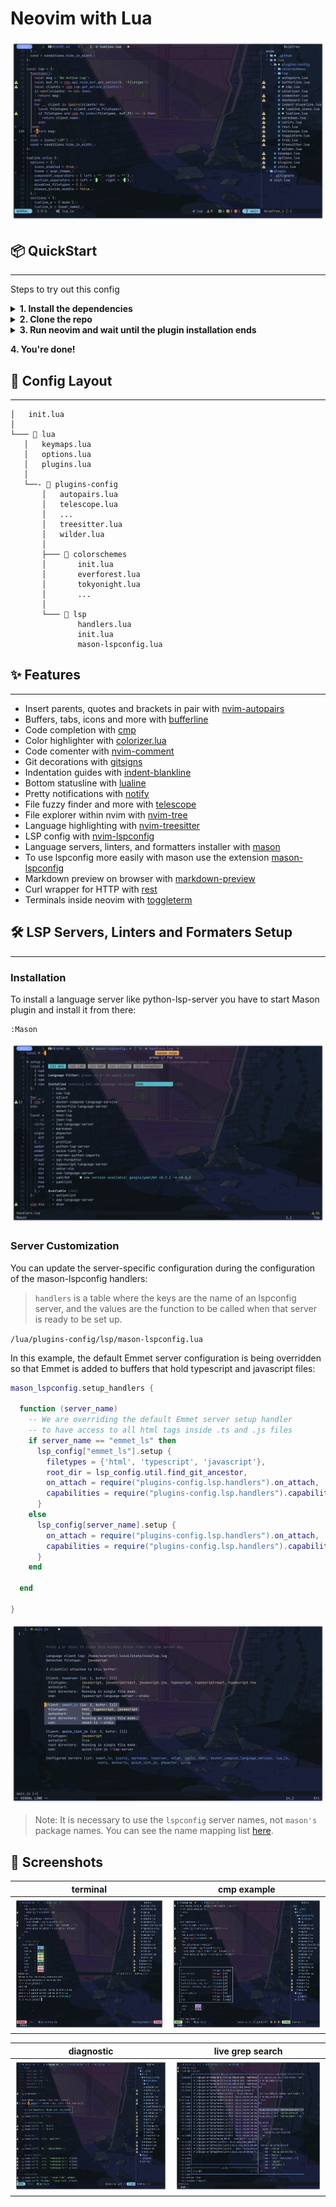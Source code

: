 # Neovim with Lua

![Nvim screenshot](./nvim_1.png)

## 📦 QuickStart
--------------------

Steps to try out this config

<details close>

<summary><b>1. Install the dependencies</b></summary>
  
- Windows specific
  - C/C++ Compiler through [Mingw toolchain](https://github.com/nvim-treesitter/nvim-treesitter/wiki/Windows-support#mingw-toolchain)

<br>

- [Neovim stable version](https://github.com/neovim/neovim/releases/tag/stable)
- Some [Nerd Font](https://www.nerdfonts.com/)


<br>

</details>

<details close>

<summary><b>2. Clone the repo</b></summary>

To find out where the neovim config files are located, you need to go into neovim and type:

    :echo stdpath('config')

- Windows

```bash
git clone git@github.com:scarktt/nvim.git "$env:LOCALAPPDATA\nvim"
```
> ️ℹ️ You have to remove your current plugins located in ~\AppData\Local\nvim

- Linux (Tested on Manjaro and MacOS)

```bash
git clone git@github.com:scarktt/nvim.git ~/.config/nvim/
```

<br>

</details>

<details close>

<summary><b>3. Run neovim and wait until the plugin installation ends</b></summary>

Before start neovim it is necessary to remove any previous package.

- Windows

> ℹ️ For a cleanner plugins installation you can remove all the files located in ~\AppData\Local\nvim-data

- Linux

> ️ℹ️ You have to remove your current plugins located in ~/.local/share/nvim/
  
<br>

</details>

**4. You're done!**

## 📁 Config Layout
--------------------

    │   init.lua
    │
    └─── 📂 lua
       │   keymaps.lua
       │   options.lua
       │   plugins.lua
       │
       └──- 📂 plugins-config
           │   autopairs.lua
           │   telescope.lua
           │   ...
           │   treesitter.lua
           │   wilder.lua
           │
           ├─── 📂 colorschemes
           │       init.lua
           │       everforest.lua
           │       tokyonight.lua
           │       ...
           │
           └─── 📂 lsp
                   handlers.lua
                   init.lua
                   mason-lspconfig.lua

## ✨ Features
--------------------

-  Insert parents, quotes and brackets in pair with [nvim-autopairs](https://github.com/windwp/nvim-autopairs)
-  Buffers, tabs, icons and more with [bufferline](https://github.com/akinsho/bufferline.nvim)
-  Code completion with [cmp](https://github.com/hrsh7th/nvim-cmp)
-  Color highlighter with [colorizer.lua](https://github.com/norcalli/nvim-colorizer.lua)
-  Code comenter with [nvim-comment](https://github.com/terrortylor/nvim-comment)
-  Git decorations with [gitsigns](https://github.com/lewis6991/gitsigns.nvim)
-  Indentation guides with [indent-blankline](https://github.com/lukas-reineke/indent-blankline.nvim)
-  Bottom statusline with [lualine](https://github.com/nvim-lualine/lualine.nvim)
-  Pretty notifications with [notify](https://github.com/rcarriga/nvim-notify)
-  File fuzzy finder and more with [telescope](https://github.com/nvim-telescope/telescope.nvim)
-  File explorer within nvim with [nvim-tree](https://github.com/kyazdani42/nvim-tree.lua)
-  Language highlighting with [nvim-treesitter](https://github.com/nvim-treesitter/nvim-treesitter)
-  LSP config with [nvim-lspconfig](https://github.com/neovim/nvim-lspconfig)
-  Language servers, linters, and formatters installer with [mason](https://github.com/williamboman/mason.nvim)
-  To use lspconfig more easily with mason use the extension [mason-lspconfig](https://github.com/williamboman/mason-lspconfig.nvim)
-  Markdown preview on browser with [markdown-preview](https://github.com/iamcco/markdown-preview.nvim)
-  Curl wrapper for HTTP with [rest](https://github.com/rest-nvim/rest.nvim)
-  Terminals inside neovim with [toggleterm](https://github.com/akinsho/toggleterm.nvim)

## 🛠️ LSP Servers, Linters and Formaters Setup
--------------------

### Installation

To install a language server like python-lsp-server you have to start Mason plugin and install it from there:

    :Mason

![Mason plugin manager example screenshot](./mason.png)

### Server Customization

You can update the server-specific configuration during the configuration of the mason-lspconfig handlers:

> `handlers` is a table where the keys are the name of an lspconfig server, and the values are the function to be called when that server is ready to be set up.

`/lua/plugins-config/lsp/mason-lspconfig.lua`

In this example, the default Emmet server configuration is being overridden so that Emmet is added to buffers that hold typescript and javascript files:

```lua
mason_lspconfig.setup_handlers {

  function (server_name)
    -- We are overriding the default Emmet server setup handler
    -- to have access to all html tags inside .ts and .js files
    if server_name == "emmet_ls" then
      lsp_config["emmet_ls"].setup {
        filetypes = {'html', 'typescript', 'javascript'},
        root_dir = lsp_config.util.find_git_ancestor,
        on_attach = require("plugins-config.lsp.handlers").on_attach,
        capabilities = require("plugins-config.lsp.handlers").capabilities,
      }
    else
      lsp_config[server_name].setup {
        on_attach = require("plugins-config.lsp.handlers").on_attach,
        capabilities = require("plugins-config.lsp.handlers").capabilities,
      }
    end

  end

}
```

![LspInfo of a javascript file screenshot](./lspinfo.png)

> Note: It is necessary to use the `lspconfig` server names, not `mason's` package names. You can see the name mapping list [here](https://github.com/williamboman/mason-lspconfig.nvim/blob/main/doc/server-mapping.md).

## 📸 Screenshots

|terminal|cmp example|
|-|-|
|<img height="210px" src="nvim_5.png">|<img height="210px" src="nvim_2.png">|

|diagnostic|live grep search|
|-|-|
|<img height="210px" src="nvim_3.png">|<img height="210px" src="nvim_4.png">|
